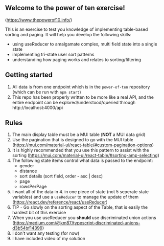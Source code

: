## Welcome to the power of ten exercise!

(https://www.thepowerof10.info/)

This is an exercise to test you knowledge of implementing table-based sorting and paging. It will help you develop the following skills:

- using useReducer to amalgamate complex, multi field state into a single state
- implementing tri-state user sort patterns
- understanding how paging works and relates to sorting/filtering

## Getting started

1. All data is from one endpoint which is in the `power-of-ten` repository (which can be run with `npm start`)
2. This repo has been properly written to be more like a real API, and the entire endpoint can be explored/understood/queried through http://localhost:4000/api

## Rules

1. The main display table must be a MUI table (**NOT** a MUI data grid)
2. Use the pagination that is designed to go with the MUI table (https://mui.com/material-ui/react-table/#custom-pagination-options)
3. It is highly recommended that you use this pattern to assist with the sorting (https://mui.com/material-ui/react-table/#sorting-amp-selecting)
4. The following state items control what data is passed to the endpoint:
   - gender
   - distance
   - sort details (sort field, order - asc | desc)
   - page
   - rowsPerPage
5. I want all of the data in 4. in one piece of state (not 5 seperate state variables) and use a `useReducer` to manage the update of them (https://react.dev/reference/react/useReducer)
6. TIP - Go slowly on the sorting aspect of the Table, that is easily the hardest bit of this exercise
7. When you use useReducer you **should** use discriminated union actions (https://medium.com/@km87/typescript-discriminated-unions-d3b54bf14399)
8. I don't want any testing (for now)
9. I have included video of my solution

